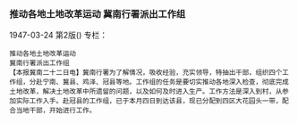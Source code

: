 ### 推动各地土地改革运动  冀南行署派出工作组

1947-03-24
第2版()
专栏：

    推动各地土地改革运动
    冀南行署派出工作组
    【本报冀南二十二日电】冀南行署为了解情况，吸收经验，充实领导，特抽出干部，组织四个工作组，分赴宁南、冀县、鸡泽、冠县等地。工作组的任务是要切实推动各地深入检查，彻底完成土地改革，解决土地改革中所遗留的问题，以及如何及时进入生产。工作方法是深入到村，从参加实际工作入手。赴冠县的工作组，已于本月四日到达该县，现已分配到四区大花园头一带，配合当地干部，开始进行工作。
